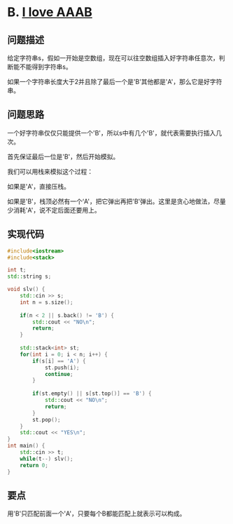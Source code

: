 # B. [I love AAAB](https://codeforces.com/problemset/problem/1672/B)

## 问题描述

给定字符串s，假如一开始是空数组，现在可以往空数组插入好字符串任意次，判断能不能得到字符串s。



如果一个字符串长度大于2并且除了最后一个是'B'其他都是'A'，那么它是好字符串。



## 问题思路

一个好字符串仅仅只能提供一个'B'，所以s中有几个'B'，就代表需要执行插入几次。



首先保证最后一位是'B'，然后开始模拟。



我们可以用栈来模拟这个过程：

如果是'A'，直接压栈。

如果是'B'，栈顶必然有一个‘A'，把它弹出再把'B'弹出。这里是贪心地做法，尽量少消耗'A'，说不定后面还要用上。



## 实现代码

```c++
#include<iostream>
#include<stack>

int t;
std::string s;

void slv() {
	std::cin >> s;
	int n = s.size();
	
	if(n < 2 || s.back() != 'B') {
		std::cout << "NO\n";
		return;
	}
	
	std::stack<int> st;
	for(int i = 0; i < n; i++) {
		if(s[i] == 'A') {
			st.push(i);
			continue;
		}
		
		if(st.empty() || s[st.top()] == 'B') {
			std::cout << "NO\n";
			return;
		}
		st.pop();
	}
	std::cout << "YES\n";
} 
int main() {
	std::cin >> t;
	while(t--) slv();
	return 0;
} 
```



## 要点

用'B'只匹配前面一个'A'，只要每个B都能匹配上就表示可以构成。